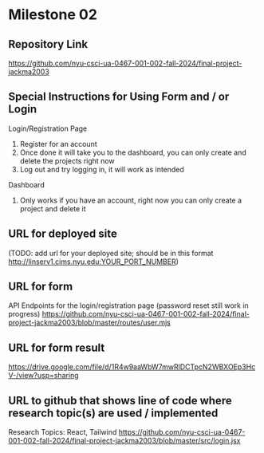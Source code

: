 Milestone 02
===

Repository Link
---
https://github.com/nyu-csci-ua-0467-001-002-fall-2024/final-project-jackma2003

Special Instructions for Using Form and / or Login
---
Login/Registration Page
1. Register for an account 
2. Once done it will take you to the dashboard, you can only create and delete the projects right now
3. Log out and try logging in, it will work as intended

Dashboard
1. Only works if you have an account, right now you can only create a project and delete it

URL for deployed site 
---
(TODO: add url for your deployed site; should be in this format http://linserv1.cims.nyu.edu:YOUR_PORT_NUMBER)

URL for form 
---
API Endpoints for the login/registration page (password reset still work in progress)
https://github.com/nyu-csci-ua-0467-001-002-fall-2024/final-project-jackma2003/blob/master/routes/user.mjs

URL for form result
---
https://drive.google.com/file/d/1R4w9aaWbW7mwRlDCTpcN2WBXOEp3HcV-/view?usp=sharing

URL to github that shows line of code where research topic(s) are used / implemented
--- 
Research Topics: React, Tailwind 
https://github.com/nyu-csci-ua-0467-001-002-fall-2024/final-project-jackma2003/blob/master/src/login.jsx
